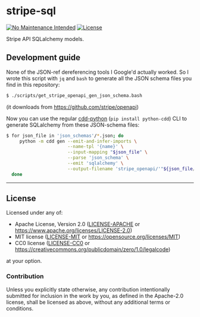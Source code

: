 stripe-sql
==========
[![No Maintenance Intended](http://unmaintained.tech/badge.svg)](http://unmaintained.tech)
[![License](https://img.shields.io/badge/license-Apache--2.0%20OR%20MIT%20OR%20CC0-blue.svg)](https://opensource.org/licenses/Apache-2.0)

Stripe API SQLalchemy models.

## Development guide

None of the JSON-ref dereferencing tools I Google'd actually worked. So I wrote this script with `jq` and `bash` to generate all the JSON schema files you find in this repository:

```sh
$ ./scripts/get_stripe_openapi_gen_json_schema.bash
```

(it downloads from https://github.com/stripe/openapi)

Now you can use the regular [cdd-python](https://github.com/offscale/cdd-python) (`pip install python-cdd`) CLI to generate SQLalchemy from these JSON-schema files:
```sh
$ for json_file in 'json_schemas'/*.json; do
     python -m cdd gen --emit-and-infer-imports \
                       --name-tpl '{name}' \
                       --input-mapping "$json_file" \
                       --parse 'json_schema' \
                       --emit 'sqlalchemy' \
                       --output-filename 'stripe_openapi/'"${json_file//+(*\/|.*)}"'.py'
  done
```

---

## License

Licensed under any of:

- Apache License, Version 2.0 ([LICENSE-APACHE](LICENSE-APACHE) or <https://www.apache.org/licenses/LICENSE-2.0>)
- MIT license ([LICENSE-MIT](LICENSE-MIT) or <https://opensource.org/licenses/MIT>)
- CC0 license ([LICENSE-CC0](LICENSE-CC0) or <https://creativecommons.org/publicdomain/zero/1.0/legalcode>)

at your option.

### Contribution

Unless you explicitly state otherwise, any contribution intentionally submitted
for inclusion in the work by you, as defined in the Apache-2.0 license, shall be
licensed as above, without any additional terms or conditions.

